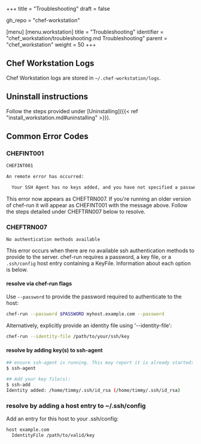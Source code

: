 +++
title = "Troubleshooting"
draft = false

gh_repo = "chef-workstation"

[menu]
  [menu.workstation]
    title = "Troubleshooting"
    identifier = "chef_workstation/troubleshooting.md Troubleshooting"
    parent = "chef_workstation"
    weight = 50
+++

## Chef Workstation Logs

Chef Workstation logs are stored in `~/.chef-workstation/logs`.

## Uninstall instructions

Follow the steps provided under [Uninstalling]({{< ref "install_workstation.md#uninstalling" >}}).

## Common Error Codes

### CHEFINT001

```txt
CHEFINT001

An remote error has occurred:

  Your SSH Agent has no keys added, and you have not specified a password or a key file.
```

This error now appears as CHEFTRN007. If you're running an older version of chef-run
it will appear as CHEFINT001 with the message above. Follow the steps detailed under
CHEFTRN007 below to resolve.

### CHEFTRN007

`No authentication methods available`

This error occurs when there are no available ssh authentication methods to provide to the server.
chef-run requires a password, a key file, or a `.ssh/config` host entry containing a KeyFile.
Information about each option is below.

#### resolve via chef-run flags

Use `--password` to provide the password required to authenticate to the host:

```bash
chef-run --password $PASSWORD myhost.example.com --password
```

Alternatively, explicitly provide an identity file using '--identity-file':

```bash
chef-run --identity-file /path/to/your/ssh/key
```

#### resolve by adding key(s) to ssh-agent

```bash
## ensure ssh-agent is running. This may report it is already started:
$ ssh-agent

## Add your key file(s):
$ ssh-add
Identity added: /home/timmy/.ssh/id_rsa (/home/timmy/.ssh/id_rsa)
```

### resolve by adding a host entry to ~/.ssh/config

Add an entry for this host to your .ssh/config:

```txt
host example.com
  IdentityFile /path/to/valid/key
```
